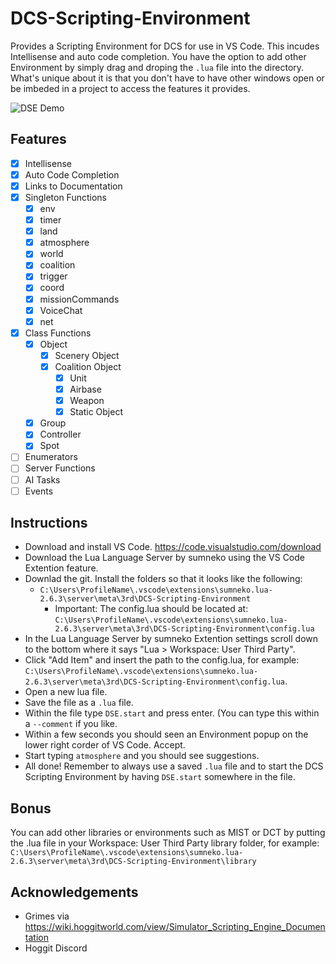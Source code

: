 # DCS-Scripting-Environment
Provides a Scripting Environment for DCS for use in VS Code. This incudes Intellisense and auto code completion. You have the option to add other Environment by simply drag and droping the `.lua` file into the directory. What's unique about it is that you don't have to have other windows open or be imbeded in a project to access the features it provides.

![DSE Demo](https://cdn.discordapp.com/attachments/780381707794513931/940321528120238131/code2.gif)

## Features
- [X] Intellisense
- [X] Auto Code Completion
- [X] Links to Documentation
- [X] Singleton Functions
  - [X] env
  - [X] timer
  - [X] land
  - [X] atmosphere
  - [X] world
  - [X] coalition
  - [X] trigger
  - [X] coord
  - [X] missionCommands
  - [X] VoiceChat
  - [X] net
- [X] Class Functions
  - [X] Object
    - [X] Scenery Object
    - [X] Coalition Object
      - [X] Unit
      - [X] Airbase
      - [X] Weapon
      - [X] Static Object
  - [X] Group
  - [X] Controller
  - [X] Spot
- [ ] Enumerators
- [ ] Server Functions
- [ ] AI Tasks
- [ ] Events

## Instructions
  - Download and install VS Code. https://code.visualstudio.com/download
  - Download the Lua Language Server by sumneko using the VS Code Extention feature.
  - Downlad the git. Install the folders so that it looks like the following:
    - `C:\Users\ProfileName\.vscode\extensions\sumneko.lua-2.6.3\server\meta\3rd\DCS-Scripting-Environment`
      - Important: The config.lua should be located at: `C:\Users\ProfileName\.vscode\extensions\sumneko.lua-2.6.3\server\meta\3rd\DCS-Scripting-Environment\config.lua`
  - In the Lua Language Server by sumneko Extention settings scroll down to the bottom where it says "Lua > Workspace: User Third Party".
  - Click "Add Item" and insert the path to the config.lua, for example: `C:\Users\ProfileName\.vscode\extensions\sumneko.lua-2.6.3\server\meta\3rd\DCS-Scripting-Environment\config.lua`.
  - Open a new lua file.
  - Save the file as a `.lua` file.
  - Within the file type `DSE.start` and press enter. (You can type this within a `--comment` if you like.
  - Within a few seconds you should seen an Environment popup on the lower right corder of VS Code. Accept.
  - Start typing `atmosphere` and you should see suggestions.
  - All done! Remember to always use a saved `.lua` file and to start the DCS Scripting Environment by having `DSE.start` somewhere in the file.

## Bonus
You can add other libraries or environments such as MIST or DCT by putting the .lua file in your Workspace: User Third Party library folder, for example: `C:\Users\ProfileName\.vscode\extensions\sumneko.lua-2.6.3\server\meta\3rd\DCS-Scripting-Environment\library`

## Acknowledgements
- Grimes via https://wiki.hoggitworld.com/view/Simulator_Scripting_Engine_Documentation
- Hoggit Discord
